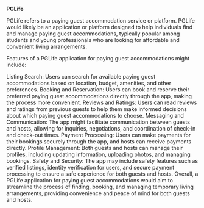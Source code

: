 **PGLife**

PGLife refers to a paying guest accommodation service or platform. PGLife would likely be an application or platform designed to help individuals find and manage paying guest accommodations, typically popular among students and young professionals who are looking for affordable and convenient living arrangements.

Features of a PGLife application for paying guest accommodations might include:

Listing Search: Users can search for available paying guest accommodations based on location, budget, amenities, and other preferences.
Booking and Reservation: Users can book and reserve their preferred paying guest accommodations directly through the app, making the process more convenient.
Reviews and Ratings: Users can read reviews and ratings from previous guests to help them make informed decisions about which paying guest accommodations to choose.
Messaging and Communication: The app might facilitate communication between guests and hosts, allowing for inquiries, negotiations, and coordination of check-in and check-out times.
Payment Processing: Users can make payments for their bookings securely through the app, and hosts can receive payments directly.
Profile Management: Both guests and hosts can manage their profiles, including updating information, uploading photos, and managing bookings.
Safety and Security: The app may include safety features such as verified listings, identity verification for users, and secure payment processing to ensure a safe experience for both guests and hosts.
Overall, a PGLife application for paying guest accommodations would aim to streamline the process of finding, booking, and managing temporary living arrangements, providing convenience and peace of mind for both guests and hosts.
